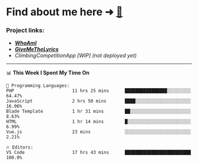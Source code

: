 # Find about me here ➜ [🧑](https://pauabella.dev)

### Project links:
- ***[WhoAmI](https://pauabella.dev)***
- ***[GiveMeTheLyrics](https://pauabella.dev/GiveMeTheLyrics)***
- *ClimbingCompetitionApp [WIP] (not deployed yet)*

---
<!--START_SECTION:waka-->
📊 **This Week I Spent My Time On** 

```text
💬 Programming Languages: 
PHP                      11 hrs 25 mins      ████████████████░░░░░░░░░   64.47% 
JavaScript               2 hrs 50 mins       ████░░░░░░░░░░░░░░░░░░░░░   16.06% 
Blade Template           1 hr 31 mins        ██░░░░░░░░░░░░░░░░░░░░░░░   8.63% 
HTML                     1 hr 14 mins        █░░░░░░░░░░░░░░░░░░░░░░░░   6.99% 
Vue.js                   23 mins             ░░░░░░░░░░░░░░░░░░░░░░░░░   2.21%

🔥 Editors: 
VS Code                  17 hrs 43 mins      █████████████████████████   100.0%

```


<!--END_SECTION:waka-->